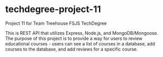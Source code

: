 # techdegree-project-11
Project 11 for Team Treehouse FSJS TechDegree

This is REST API that utilizes Express, Node.js, and MongoDB/Mongoose.  The purpose of this project is to provide a way for users to review educational courses - users can see a list of courses in a database, add courses to the database, and add reviews for a specific course.
